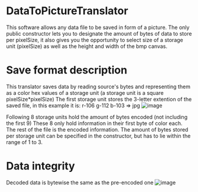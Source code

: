 # DataToPictureTranslator
This software allows any data file to be saved in form of a picture.
The only public constructor lets you to designate the amount of
bytes of data to store per pixelSize, it also gives you the opportunity
to select size of a storage unit (pixelSize) as well as the height
and width of the bmp canvas.


# Save format description
This translator saves data by reading source's bytes and
representing them as a color hex values of a storage unit (a storage unit is a square pixelSize*pixelSize)
The first storage unit stores the 3-letter extention of the saved file,
in this example it is: r-106 g-112 b-103 => jpg 
![image](https://user-images.githubusercontent.com/66963865/234691340-8ea12320-18bc-43fc-94bc-0d3646b9f59e.png)

Following 8 storage units hold the amount of bytes encoded (not including the first 9)
These 8 only hold information in their first byte of color each.
The rest of the file is the encoded information.
The amount of bytes stored per storage unit can be specified in
the constructor, but has to lie within the range of 1 to 3.

# Data integrity
Decoded data is bytewise the same as the pre-encoded one
![image](https://user-images.githubusercontent.com/66963865/234697521-5277f1f9-cf1b-43a2-a41b-6da4aed38837.png)
